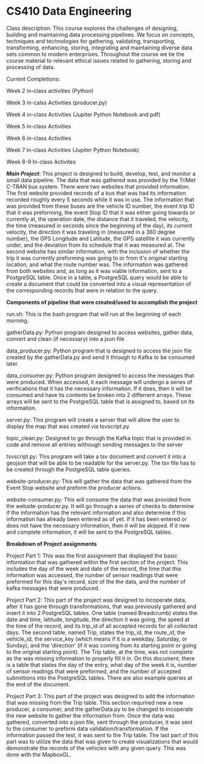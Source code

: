 # CS410 Data Engineering

Class description: This course explores the challenges of designing, building and maintaining data processing pipelines. We focus on concepts, techniques and technologies for gathering, validating, transporting, transforming, enhancing, storing, integrating and maintaining diverse data sets common to modern enterprises. Throughout the course we tie the course material to relevant ethical issues related to gathering, storing and processing of data.


Current Completions:

Week 2 in-class activities (Python) 

Week 3 in-calss Activities (producer.py)

Week 4 in-class Activities (Jupiter Python Notebook and pdf)

Week 5 in-class Activities 

Week 6 in-class Activities

Week 7 in-class Activities (Jupiter Python Notebook)

Week 8-9 In-class Activites 


***Main Project***: This project is designed to build, develop, test, and monitor a small data pipeline. The data that was gathered was provided by the TriMet C-TRAN bus system. There were two websites that provided information. The first website provided records of a bus that was had its information recorded roughly every 5 seconds while it was in use. The information that was provided from these buses are the vehicle ID number, the event trip ID that it was preforming, the event Stop ID that it was either going towards or currently at, the operation date, the distance that it traveled, the velocity, the time (measured in seconds since the beginning of the day), its current velocity, the direction it was traveling in (measured in a 360 degree number), the GPS Longitude and Latitude, the GPS satellite it was currently under, and the deviation from its schedule that it was measured at. The second website has similar information, with the inclusion of whether the trip it was currently preforming was going to or from it's original starting location, and what the route number was. The information was gathered from both websites and, as long as it was viable information, sent to a PostgreSQL table. Once in a table, a PostgreSQL query would be able to create a document that could be converted into a visual representation of the corresponding records that were in relation to the query. 

**Components of pipeline that were created/used to accomplish the project**


  run.sh: This is the bash program that will run at the beginning of each morning. 

  gatherData.py: Python program designed to access websites, gather data, convert and clean (if necessary) into a json file

  data_producer.py: Python program that is designed to access the json file created by the gatherData.py and send it through to Kafka to be consumed later. 

  data_consumer.py: Python program designed to access the messages that were produced. When accessed, it each message will undergo a series of verifications that it has the necessary information. If it does, then it will be consumed and have its contents be broken into 2 differrent arrays. These arrays will be sent to the PostgreSQL table that is assigned to, based on its information.

  server.py: This program will create a server that will allow the user to display the map that was created via tsvscript.py

  topic_clean.py: Designed to go through the Kafka topic that is provided in code and remove all entries withough sending messages to the server

  tsvscript.py: This program will take a tsv document and convert it into a geojson that will be able to be readable for the server.py. The tsv file has to be created through the PostgreSQL table queries.

  website-producer.py: This will gather the data that was gathered from the Event Stop website and preform the producer actions.

  website-consumer.py: This will consume the data that was provided from the website-producer.py. It will go through a series of checks to determine if the information has the relevant information and also determine if this information has already been entered as of yet. If it has been entered or does not have the necessary information, then it will be skipped. If it new and complete information, it will be sent to the PostgreSQL tables.

**Breakdown of Project assignments**

  Project Part 1: This was the first assignment that displayed the basic information that was gathered within the first section of the project. This includes the day of the week and date of the record, the time that this information was accessed, the number of sensor readings that were preformed for this day's record, size of the the data, and the number of kafka messages that were produced. 

  Project Part 2: This part of the project was designed to incoperate data, after it has gone through transformations, that was previously gathered and insert it into 2 PostgreSQL tables. One table (named Breadcrumb) states the date and time, latitude, longitude, the direction it was going, the speed at the time of the record, and its trip_id of all accepted records for all collected days. The second table, named Trip, states the trip_id, the route_id, the vehicle_id, the service_key (which means if it is a weekday, Saturday, or Sunday), and the 'direction' (if it was coming from its starting point or going to the original starting point). The Trip table, at the time, was not complete as the was missing information to properly fill it in. On this document, there is a table that states the day of the entry, what day of the week it is, number of sensor readings that were preformed, and the number of accepted submittions into the PostgreSQL tables. There are also example queries at the end of the document. 

  Project Part 3: This part of the project was designed to add the information that was missing from the Trip table. This section requrired new a new producer, a consumer, and the gatherData.py to be changed to incoperate the new website to gather the information from. Once the data was gathered, converted into a json file, sent through the producer, it was sent to the consumer to preform data validation/transformation. If the information passed the test, it was sent to the Trip table. The last part of this part was to utilize the data that was given to create visualizations that would demonstrate  the records of the vehicles with any given query. This was done with the MapboxGL. 
